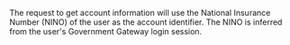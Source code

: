 The request to get account information will use the National Insurance Number (NINO) of the user as the account identifier. The NINO is inferred from the user's Government Gateway login session.
